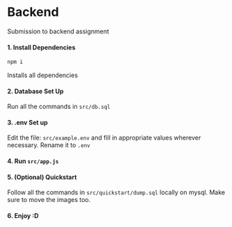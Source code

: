 # Backend

Submission to backend assignment

#### 1. Install Dependencies
```js
npm i
```

Installs all dependencies

#### 2. Database Set Up

Run all the commands in `src/db.sql`

#### 3. .env Set up

Edit the file: `src/example.env` and fill in appropriate values wherever necessary. Rename it to `.env`

#### 4. Run `src/app.js`

#### 5. (Optional) Quickstart 

Follow all the commands in `src/quickstart/dump.sql` locally on mysql. Make sure to move the images too.

#### 6. Enjoy :D